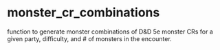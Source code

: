 # monster_cr_combinations
function to generate monster combinations of D&amp;D 5e monster CRs for a given party, difficulty, and # of monsters in the encounter.

